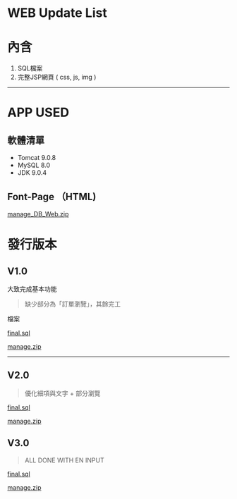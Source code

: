 # WEB Update List

# 內含

1. SQL檔案
2. 完整JSP網頁 ( css, js, img )

---

# APP USED

## 軟體清單

- Tomcat 9.0.8
- MySQL 8.0
- JDK 9.0.4

## Font-Page （HTML)

[manage_DB_Web.zip](WEB%20Update%20List%204c6b6bb81afb4714ad44ddebc183cda3/manage_DB_Web.zip)

# 發行版本

## V1.0

大致完成基本功能

> 缺少部分為「訂單瀏覽」，其餘完工

檔案

[final.sql](WEB%20Update%20List%204c6b6bb81afb4714ad44ddebc183cda3/final.sql)

[manage.zip](WEB%20Update%20List%204c6b6bb81afb4714ad44ddebc183cda3/manage.zip)

---

## V2.0

> 優化細項與文字 + 部分瀏覽

[final.sql](WEB%20Update%20List%204c6b6bb81afb4714ad44ddebc183cda3/final%201.sql)

[manage.zip](WEB%20Update%20List%204c6b6bb81afb4714ad44ddebc183cda3/manage%201.zip)

## V3.0

> ALL DONE WITH EN INPUT

[final.sql](WEB%20Update%20List%204c6b6bb81afb4714ad44ddebc183cda3/final%202.sql)

[manage.zip](WEB%20Update%20List%204c6b6bb81afb4714ad44ddebc183cda3/manage%202.zip)
